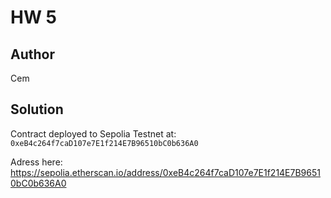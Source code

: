 # HW 5

## Author

Cem
## Solution

Contract deployed to Sepolia Testnet at:
`0xeB4c264f7caD107e7E1f214E7B96510bC0b636A0`

Adress here: 
https://sepolia.etherscan.io/address/0xeB4c264f7caD107e7E1f214E7B96510bC0b636A0